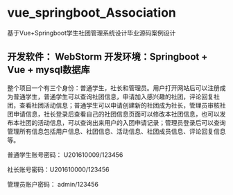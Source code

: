 # vue_springboot_Association
基于Vue+Springboot学生社团管理系统设计毕业源码案例设计

## 开发软件： WebStorm 开发环境：Springboot + Vue + mysql数据库

   整个项目一个有三个身份：普通学生，社长和管理员。用户打开网站后可以注册成为普通学生，普通学生可以查询社团信息，申请加入感兴趣的社团，评论回复社团，查看社团活动信息；普通学生可以申请创建新的社团成为社长，管理员审核社团申请信息，社长登录后查看自己的社团信息页面可以修改本社团信息，也可以发布本社团的活动信息，可以查询出来用户的入团申请记录；管理员登录后可以查询管理所有信息包括用户信息、社团信息、活动信息、社团成员信息、评论回复信息等。

普通学生账号密码： U201610009/123456

社长账号密码：U201610000/123456

管理员账户密码： admin/123456
